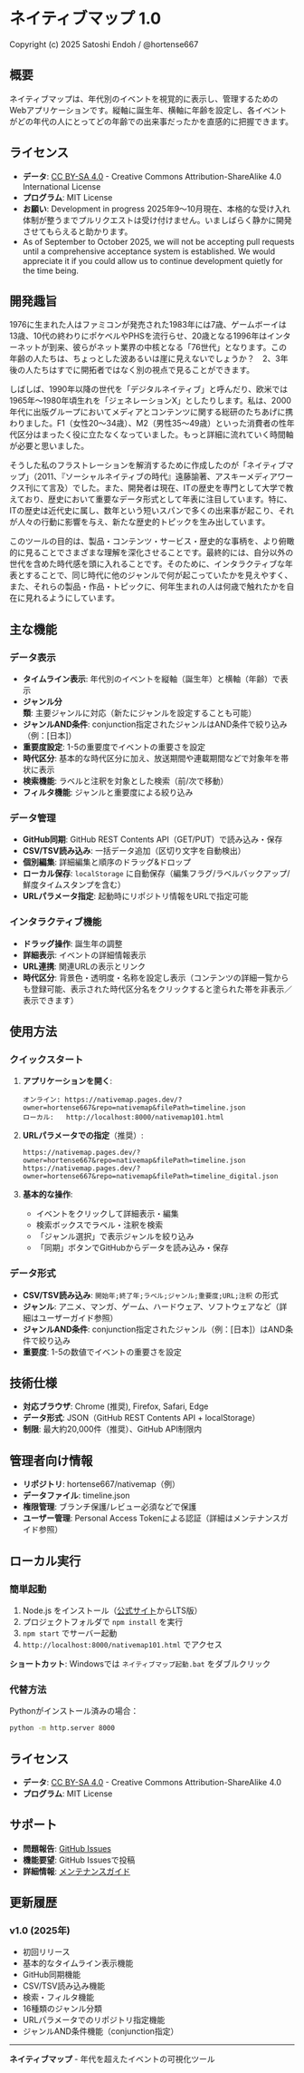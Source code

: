 # ネイティブマップ 1.0

Copyright (c) 2025 Satoshi Endoh / @hortense667

## 概要

ネイティブマップは、年代別のイベントを視覚的に表示し、管理するためのWebアプリケーションです。縦軸に誕生年、横軸に年齢を設定し、各イベントがどの年代の人にとってどの年齢での出来事だったかを直感的に把握できます。

## ライセンス

- **データ**: [CC BY-SA 4.0](LICENSE) - Creative Commons Attribution-ShareAlike 4.0 International License
- **プログラム**: MIT License
- **お願い**: Development in progress 2025年9～10月現在、本格的な受け入れ体制が整うまでプルリクエストは受け付けません。いましばらく静かに開発させてもらえると助かります。
- As of September to October 2025, we will not be accepting pull requests until a comprehensive acceptance system is established. We would appreciate it if you could allow us to continue development quietly for the time being.

## 開発趣旨

1976に生まれた人はファミコンが発売された1983年には7歳、ゲームボーイは13歳、10代の終わりにポケベルやPHSを流行らせ、20歳となる1996年はインターネットが到来、彼らがネット業界の中核となる「76世代」となります。この年齢の人たちは、ちょっとした波あるいは崖に見えないでしょうか？　2、3年後の人たちはすでに開拓者ではなく別の視点で見ることができます。

しばしば、1990年以降の世代を「デジタルネイティブ」と呼んだり、欧米では1965年〜1980年頃生れを「ジェネレーションX」としたりします。私は、2000年代に出版グループにおいてメディアとコンテンツに関する総研のたちあげに携わりました。F1（女性20～34歳）、M2（男性35～49歳）といった消費者の性年代区分はまったく役に立たなくなっていました。もっと詳細に流れていく時間軸が必要と思いました。

そうした私のフラストレーションを解消するために作成したのが「ネイティブマップ」（2011、『ソーシャルネイティブの時代』遠藤諭著、アスキーメディアワークス刊にて言及）でした。また、開発者は現在、ITの歴史を専門として大学で教えており、歴史において重要なデータ形式として年表に注目しています。特に、ITの歴史は近代史に属し、数年という短いスパンで多くの出来事が起こり、それが人々の行動に影響を与え、新たな歴史的トピックを生み出しています。

このツールの目的は、製品・コンテンツ・サービス・歴史的な事柄を、より俯瞰的に見ることでさまざまな理解を深化させることです。最終的には、自分以外の世代を含めた時代感を頭に入れることです。そのために、インタラクティブな年表とすることで、同じ時代に他のジャンルで何が起こっていたかを見えやすく、また、それらの製品・作品・トピックに、何年生まれの人は何歳で触れたかを自在に見れるようにしています。


## 主な機能

### データ表示
- **タイムライン表示**: 年代別のイベントを縦軸（誕生年）と横軸（年齢）で表示
- **ジャンル分類**: 主要ジャンルに対応（新たにジャンルを設定することも可能）
- **ジャンルAND条件**: conjunction指定されたジャンルはAND条件で絞り込み（例：[日本]）
- **重要度設定**: 1-5の重要度でイベントの重要さを設定
- **時代区分**: 基本的な時代区分に加え、放送期間や連載期間などで対象年を帯状に表示
- **検索機能**: ラベルと注釈を対象とした検索（前/次で移動）
- **フィルタ機能**: ジャンルと重要度による絞り込み

### データ管理
- **GitHub同期**: GitHub REST Contents API（GET/PUT）で読み込み・保存
- **CSV/TSV読み込み**: 一括データ追加（区切り文字を自動検出）
- **個別編集**: 詳細編集と順序のドラッグ&ドロップ
- **ローカル保存**: `localStorage` に自動保存（編集フラグ/ラベルバックアップ/鮮度タイムスタンプを含む）
- **URLパラメータ指定**: 起動時にリポジトリ情報をURLで指定可能

### インタラクティブ機能
- **ドラッグ操作**: 誕生年の調整
- **詳細表示**: イベントの詳細情報表示
- **URL連携**: 関連URLの表示とリンク
- **時代区分**: 背景色・透明度・名称を設定し表示（コンテンツの詳細一覧からも登録可能、表示された時代区分名をクリックすると塗られた帯を非表示／表示できます）

## 使用方法

### クイックスタート

1. **アプリケーションを開く**:
   ```
   オンライン: https://nativemap.pages.dev/?owner=hortense667&repo=nativemap&filePath=timeline.json
   ローカル:   http://localhost:8000/nativemap101.html
   ```

2. **URLパラメータでの指定**（推奨）:
   ```
   https://nativemap.pages.dev/?owner=hortense667&repo=nativemap&filePath=timeline.json
   https://nativemap.pages.dev/?owner=hortense667&repo=nativemap&filePath=timeline_digital.json
   ```

3. **基本的な操作**:
   - イベントをクリックして詳細表示・編集
   - 検索ボックスでラベル・注釈を検索
   - 「ジャンル選択」で表示ジャンルを絞り込み
   - 「同期」ボタンでGitHubからデータを読み込み・保存

### データ形式
- **CSV/TSV読み込み**: `開始年;終了年;ラベル;ジャンル;重要度;URL;注釈` の形式
- **ジャンル**: アニメ、マンガ、ゲーム、ハードウェア、ソフトウェアなど（詳細はユーザーガイド参照）
- **ジャンルAND条件**: conjunction指定されたジャンル（例：[日本]）はAND条件で絞り込み
- **重要度**: 1-5の数値でイベントの重要さを設定

## 技術仕様

- **対応ブラウザ**: Chrome (推奨), Firefox, Safari, Edge
- **データ形式**: JSON（GitHub REST Contents API + localStorage）
- **制限**: 最大約20,000件（推奨）、GitHub API制限内

## 管理者向け情報

- **リポジトリ**: hortense667/nativemap（例）
- **データファイル**: timeline.json
- **権限管理**: ブランチ保護/レビュー必須などで保護
- **ユーザー管理**: Personal Access Tokenによる認証（詳細はメンテナンスガイド参照）

## ローカル実行

### 簡単起動
1. Node.js をインストール（[公式サイト](https://nodejs.org)からLTS版）
2. プロジェクトフォルダで `npm install` を実行
3. `npm start` でサーバー起動
4. `http://localhost:8000/nativemap101.html` でアクセス

**ショートカット**: Windowsでは `ネイティブマップ起動.bat` をダブルクリック

### 代替方法
Pythonがインストール済みの場合：
```bash
python -m http.server 8000
```

## ライセンス

- **データ**: [CC BY-SA 4.0](LICENSE) - Creative Commons Attribution-ShareAlike 4.0
- **プログラム**: MIT License

## サポート

- **問題報告**: [GitHub Issues](https://github.com/hortense667/nativemap/issues)
- **機能要望**: GitHub Issuesで投稿
- **詳細情報**: [メンテナンスガイド](ネイティブマップ_メンテナンスガイド.md)

## 更新履歴

### v1.0 (2025年)
- 初回リリース
- 基本的なタイムライン表示機能
- GitHub同期機能
- CSV/TSV読み込み機能
- 検索・フィルタ機能
- 16種類のジャンル分類
- URLパラメータでのリポジトリ指定機能
- ジャンルAND条件機能（conjunction指定）

---

**ネイティブマップ** - 年代を超えたイベントの可視化ツール



